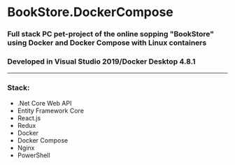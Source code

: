 # BookStore.DockerCompose
### Full stack PC pet-project of the online sopping "BookStore" using Docker and Docker Compose with Linux containers
### Developed in Visual Studio 2019/Docker Desktop 4.8.1
___
### Stack:
* .Net Core Web API
* Entity Framework Core
* React.js
* Redux
* Docker
* Docker Compose
* Nginx
* PowerShell
